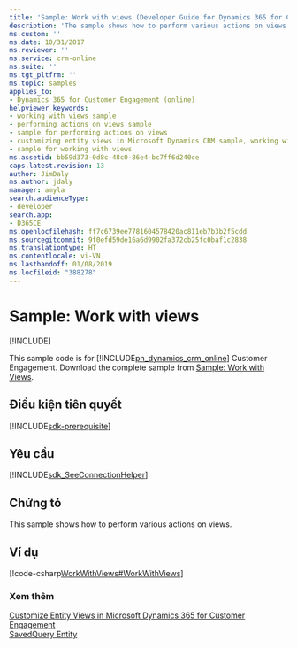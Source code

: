 ```yaml
---
title: 'Sample: Work with views (Developer Guide for Dynamics 365 for Customer Engagement) | MicrosoftDocs'
description: 'The sample shows how to perform various actions on views. '
ms.custom: ''
ms.date: 10/31/2017
ms.reviewer: ''
ms.service: crm-online
ms.suite: ''
ms.tgt_pltfrm: ''
ms.topic: samples
applies_to:
- Dynamics 365 for Customer Engagement (online)
helpviewer_keywords:
- working with views sample
- performing actions on views sample
- sample for performing actions on views
- customizing entity views in Microsoft Dynamics CRM sample, working with views
- sample for working with views
ms.assetid: bb59d373-0d8c-48c0-86e4-bc7ff6d240ce
caps.latest.revision: 13
author: JimDaly
ms.author: jdaly
manager: amyla
search.audienceType:
- developer
search.app:
- D365CE
ms.openlocfilehash: ff7c6739ee7781604578420ac811eb7b3b2f5cdd
ms.sourcegitcommit: 9f0efd59de16a6d9902fa372cb25fc0baf1c2838
ms.translationtype: HT
ms.contentlocale: vi-VN
ms.lasthandoff: 01/08/2019
ms.locfileid: "388278"
---
```

# <a name="sample-work-with-views"></a>Sample: Work with views

[!INCLUDE[](../../includes/cc_applies_to_update_9_0_0.md)]

This sample code is for [!INCLUDE[pn_dynamics_crm_online](../../includes/pn-dynamics-crm-online.md)] Customer Engagement.  Download the complete sample from [Sample: Work with Views](https://code.msdn.microsoft.com/Work-with-Views-Sample-c3ac6658). 

## <a name="prerequisites"></a>Điều kiện tiên quyết
[!INCLUDE[sdk-prerequisite](../../includes/sdk-prerequisite.md)]
  
## <a name="requirements"></a>Yêu cầu  
[!INCLUDE[sdk_SeeConnectionHelper](../../includes/sdk-seeconnectionhelper.md)]
  
## <a name="demonstrates"></a>Chứng tỏ  
 This sample shows how to perform various actions on views.  
  
## <a name="example"></a>Ví dụ  
 [!code-csharp[WorkWithViews#WorkWithViews](../../snippets/csharp/CRMV8/workwithviews/cs/workwithviews.cs#workwithviews)]  
  
### <a name="see-also"></a>Xem thêm  
 [Customize Entity Views in Microsoft Dynamics 365 for Customer Engagement](customize-entity-views.md)    
 [SavedQuery Entity](../entities/savedquery.md)
